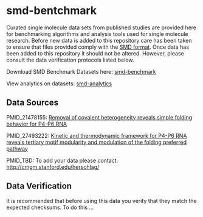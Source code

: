 # smd-bentchmark

Curated single molecule data sets from published studies are provided here for benchmarking algorithms and analysis tools used for single molecule research.  Before new data is added to this repository care has been taken to ensure that files provided comply with the [SMD format](https://smdata.github.io/). Once data has been added to this repository it should not be altered. However, please consult the data verification protocols listed below.

Download SMD Benchmark Datasets here: [smd-benchmark](https://goo.gl/sMtmAA)

View analytics on datasets: [smd-analytics](https://goo.gl/#analytics/goo.gl/sMtmAA/all_time)


## Data Sources


PMID_21478155: [Removal of covalent heterogeneity reveals simple folding behavior for P4-P6 RNA](https://www.ncbi.nlm.nih.gov/pubmed/21478155)

PMID_27493222: [Kinetic and thermodynamic framework for P4-P6 RNA reveals tertiary motif modularity and modulation of the folding preferred pathway](https://www.ncbi.nlm.nih.gov/pubmed/27493222)

PMID_TBD: To add your data please contact: http://cmgm.stanford.edu/herschlag/


## Data Verification

It is recommended that before using this data you verify that they match the expected checksums. To do this ...

